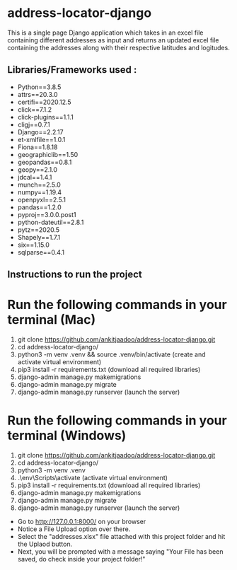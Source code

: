 # address-locator-django
This is a single page Django application which takes in an excel file containing different addresses as input and returns an updated excel file containing the addresses along with their respective latitudes and logitudes.

## Libraries/Frameworks used :

- Python==3.8.5
- attrs==20.3.0
- certifi==2020.12.5
- click==7.1.2
- click-plugins==1.1.1
- cligj==0.7.1
- Django==2.2.17
- et-xmlfile==1.0.1
- Fiona==1.8.18
- geographiclib==1.50
- geopandas==0.8.1
- geopy==2.1.0
- jdcal==1.4.1
- munch==2.5.0
- numpy==1.19.4
- openpyxl==2.5.1
- pandas==1.2.0
- pyproj==3.0.0.post1
- python-dateutil==2.8.1
- pytz==2020.5
- Shapely==1.7.1
- six==1.15.0
- sqlparse==0.4.1

## Instructions to run the project

# Run the following commands in your terminal (Mac)

1. git clone https://github.com/ankitjaadoo/address-locator-django.git
2. cd address-locator-django/
3. python3 -m venv .venv && source .venv/bin/activate (create and activate virtual environment)
4. pip3 install -r requirements.txt (download all required libraries)
5. django-admin manage.py makemigrations
6. django-admin manage.py migrate
7. django-admin manage.py runserver (launch the server)

# Run the following commands in your terminal (Windows)

1. git clone https://github.com/ankitjaadoo/address-locator-django.git
2. cd address-locator-django/
3. python3 -m venv .venv
4. .\env\Scripts\activate (activate virtual environment)
5. pip3 install -r requirements.txt (download all required libraries)
6. django-admin manage.py makemigrations
7. django-admin manage.py migrate
8. django-admin manage.py runserver (launch the server)


- Go to http://127.0.0.1:8000/ on your browser
- Notice a File Upload option over there. 
- Select the "addresses.xlsx" file attached with this project folder and hit the Uplaod button. 
- Next, you will be prompted with a message saying "Your File has been saved, do check inside your project folder!"